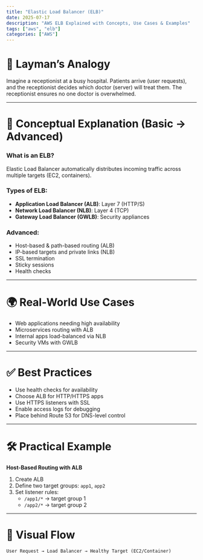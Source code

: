 ```yaml
---
title: "Elastic Load Balancer (ELB)"
date: 2025-07-17
description: "AWS ELB Explained with Concepts, Use Cases & Examples"
tags: ["aws", "elb"]
categories: ["AWS"]
---
```


# 🧠 Layman’s Analogy

Imagine a receptionist at a busy hospital. Patients arrive (user requests), and the receptionist decides which doctor (server) will treat them. The receptionist ensures no one doctor is overwhelmed.

---

# 📘 Conceptual Explanation (Basic → Advanced)

### What is an ELB?

Elastic Load Balancer automatically distributes incoming traffic across multiple targets (EC2, containers).

### Types of ELB:
- **Application Load Balancer (ALB)**: Layer 7 (HTTP/S)
- **Network Load Balancer (NLB)**: Layer 4 (TCP)
- **Gateway Load Balancer (GWLB)**: Security appliances

### Advanced:
- Host-based & path-based routing (ALB)
- IP-based targets and private links (NLB)
- SSL termination
- Sticky sessions
- Health checks

---

# 🌍 Real-World Use Cases

- Web applications needing high availability
- Microservices routing with ALB
- Internal apps load-balanced via NLB
- Security VMs with GWLB

---

# ✅ Best Practices

- Use health checks for availability
- Choose ALB for HTTP/HTTPS apps
- Use HTTPS listeners with SSL
- Enable access logs for debugging
- Place behind Route 53 for DNS-level control

---

# 🛠️ Practical Example

**Host-Based Routing with ALB**

1. Create ALB  
2. Define two target groups: `app1`, `app2`  
3. Set listener rules:  
   - `/app1/*` → target group 1  
   - `/app2/*` → target group 2

---

# 🔀 Visual Flow

```
User Request → Load Balancer → Healthy Target (EC2/Container)
```
